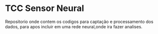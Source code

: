 # TCC Sensor Neural 

Repositorio onde contem os codigos para captação e processamento dos dados, para apos incluir em uma rede neural,onde ira fazer analises.